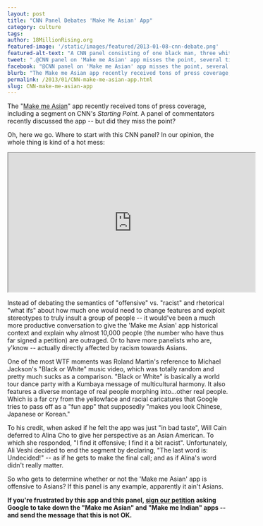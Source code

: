 ```yaml
---
layout: post
title: "CNN Panel Debates 'Make Me Asian' App"
category: culture
tags:
author: 18MillionRising.org
featured-image: '/static/images/featured/2013-01-08-cnn-debate.png'
featured-alt-text: "A CNN panel consisting of one black man, three white men, and one Asian woman discussing the asian maker app. The men listen and look at the Asian woman as she speaks."
tweet: ".@CNN panel on 'Make me Asian' app misses the point, several times over #18MR"
facebook: "@CNN panel on 'Make me Asian' app misses the point, several times over #18MR"
blurb: "The Make me Asian app recently received tons of press coverage, including a segment on CNN's Starting Point. A panel of commentators recently discussed the app -- but did they miss the point?"
permalink: /2013/01/CNN-make-me-asian-app.html
slug: CNN-make-me-asian-app
---
```


The "<a href="http://act.engagementlab.org/sign/18MR_MakeMeAsian_B/">Make me Asian</a>" app recently received tons of press coverage, including a segment on CNN's <em>Starting Point</em>. A panel of commentators recently discussed the app -- but did they miss the point?

Oh, here we go. Where to start with this CNN panel? In our opinion, the whole thing is kind of a hot mess:

<iframe src="http://www.youtube.com/embed/5ueYpLrG4WY?rel=0" width="560" height="315"></iframe>

Instead of debating the semantics of "offensive" vs. "racist" and rhetorical "what ifs" about how much one would need to change features and exploit stereotypes to truly insult a group of people -- it would've been a much more productive conversation to give the 'Make me Asian' app historical context and explain why almost 10,000 people (the number who have thus far signed a petition) are outraged. Or to have more panelists who are, y'know -- actually directly affected by racism towards Asians.

One of the most WTF moments was Roland Martin's reference to Michael Jackson's "Black or White" music video, which was totally random and pretty much sucks as a comparison. "Black or White" is basically a world tour dance party with a Kumbaya message of multicultural harmony. It also features a diverse montage of real people morphing into...other real people. Which is a far cry from the yellowface and racial caricatures that Google tries to pass off as a "fun app" that supposedly "makes you look Chinese, Japanese or Korean."

To his credit, when asked if he felt the app was just "in bad taste", Will Cain deferred to Alina Cho to give her perspective as an Asian American. To which she responded, "I find it offensive; I find it a bit racist". Unfortunately, Ali Veshi decided to end the segment by declaring, "The last word is: Undecided!" -- as if he gets to make the final call; and as if Alina's word didn't really matter.

So who gets to determine whether or not the 'Make me Asian' app is offensive to Asians? If this panel is any example, apparently it ain't Asians.

<strong>If you're frustrated by this app and this panel, <a href="http://act.engagementlab.org/sign/18MR_MakeMeAsian_B/">sign our petition</a> asking Google to take down the "Make me Asian" and "Make me Indian" apps -- and send the message that this is not OK.</strong>